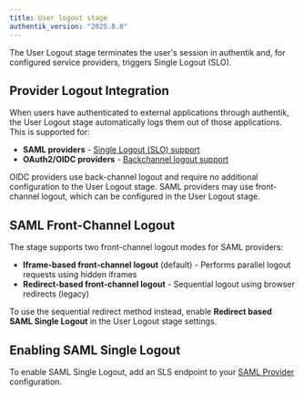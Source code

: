 ```yaml
---
title: User logout stage
authentik_version: "2025.8.0"
---
```


The User Logout stage terminates the user's session in authentik and, for configured service providers, triggers Single Logout (SLO).

## Provider Logout Integration

When users have authenticated to external applications through authentik, the User Logout stage automatically logs them out of those applications. This is supported for:

- **SAML providers** - [Single Logout (SLO) support](../../providers/saml/IDP-initiated-single-logout.md)
- **OAuth2/OIDC providers** - [Backchannel logout support](../../providers/oauth2/backchannel-logout.mdx)

OIDC providers use back-channel logout and require no additional configuration to the User Logout stage. SAML providers may use front-channel logout, which can be configured in the User Logout stage.

## SAML Front-Channel Logout

The stage supports two front-channel logout modes for SAML providers:

- **Iframe-based front-channel logout** (default) - Performs parallel logout requests using hidden iframes
- **Redirect-based front-channel logout** - Sequential logout using browser redirects (legacy)

To use the sequential redirect method instead, enable **Redirect based SAML Single Logout** in the User Logout stage settings.

## Enabling SAML Single Logout

To enable SAML Single Logout, add an SLS endpoint to your [SAML Provider](../../providers/saml/index.md#single-logout-service-url) configuration.
